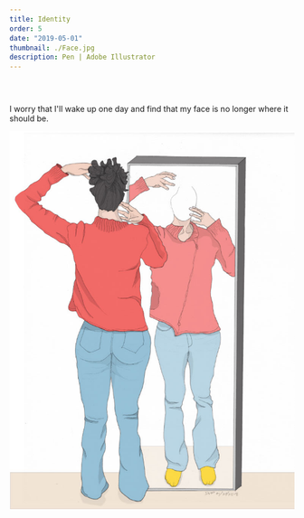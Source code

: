 ```yaml
---
title: Identity
order: 5
date: "2019-05-01"
thumbnail: ./Face.jpg
description: Pen | Adobe Illustrator
---
```


<div class="kg-width-full">

<p style="margin-top: 6vw">
I worry that I'll wake up one day and find that my face is no longer where it should be.
</p>

![Face](./Face.jpg)

</div>
